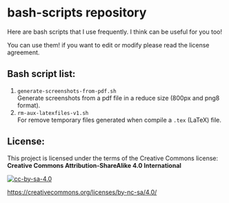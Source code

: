 # bash-scripts repository
 
Here are bash scripts that I use frequently.
I think can be useful for you too!

You can use them! if you want to edit or modify please read the license agreement.


## Bash script list:

1. `generate-screenshots-from-pdf.sh`\
Generate screenshots from a pdf file in a reduce size (800px and png8 format).
2. `rm-aux-latexfiles-v1.sh`\
For remove temporary files generated when compile a `.tex` (LaTeX) file.


## License:

This project is licensed under the terms of the Creative Commons license:\
**Creative Commons Attribution-ShareAlike 4.0 International**

[![cc-by-sa-4.0](https://mirrors.creativecommons.org/presskit/buttons/88x31/png/by-nc-sa.png)](https://creativecommons.org/licenses/by-nc-sa/4.0/)

<https://creativecommons.org/licenses/by-nc-sa/4.0/>

